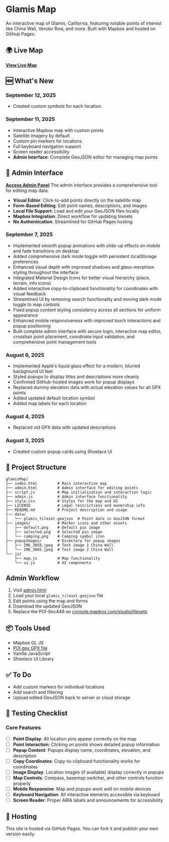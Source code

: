 # Glamis Map

An interactive map of Glamis, California, featuring notable points of interest like China Wall, Vendor Row, and more. Built with Mapbox and hosted on GitHub Pages.

## 🌍 Live Map
**[View Live Map](https://aeveland.github.io/glamisMap/)**

## 🆕 What's New
### September 12, 2025
- Created custom symbols for each location.
 
### September 11, 2025
- Interactive Mapbox map with custom points
- Satellite imagery by default
- Custom pin markers for locations
- Full keyboard navigation support
- Screen reader accessibility
- **Admin Interface**: Complete GeoJSON editor for managing map points

## 🔧 Admin Interface
**[Access Admin Panel](admin.html)**
The admin interface provides a comprehensive tool for editing map data:
- **Visual Editor**: Click-to-add points directly on the satellite map
- **Form-Based Editing**: Edit point names, descriptions, and images
- **Local File Support**: Load and edit your GeoJSON files locally
- **Mapbox Integration**: Direct workflow for updating tilesets
- **No Authentication**: Streamlined for GitHub Pages hosting


### September 7, 2025
- Implemented smooth popup animations with slide-up effects on mobile and fade transitions on desktop  
- Added comprehensive dark mode toggle with persistent localStorage preferences  
- Enhanced visual depth with improved shadows and glass-morphism styling throughout the interface  
- Integrated Material Design Icons for better visual hierarchy (place, terrain, info icons)  
- Added interactive copy-to-clipboard functionality for coordinates with visual feedback  
- Streamlined UI by removing search functionality and moving dark mode toggle to map controls  
- Fixed popup content styling consistency across all sections for uniform appearance  
- Enhanced mobile responsiveness with improved touch interactions and popup positioning
- Built complete admin interface with secure login, interactive map editor, crosshair point placement, coordinate input validation, and comprehensive point management tools  

### August 6, 2025
- Implemented Apple's liquid glass effect for a modern, blurred background UI feel  
- Styled popups to display titles and descriptions more cleanly  
- Confirmed GitHub-hosted images work for popup displays  
- Replaced dummy elevation data with actual elevation values for all GPX points  
- Added updated default location symbol  
- Added map labels for each location  

### August 4, 2025
- Replaced old GPX data with updated descriptions  

### August 3, 2025
- Created custom popup cards using Shoelace UI  


## 📁 Project Structure
```
glamisMap/
├── index.html         # Main interactive map
├── admin.html         # Admin interface for editing points
├── script.js          # Map initialization and interaction logic
├── admin.js           # Admin interface functionality
├── style.css          # Styles for the map and UI
├── LICENSE            # Legal restrictions and ownership info
├── README.md          # Project description and usage
├── data/
│   └── glamis_tileset.geojson  # Point data in GeoJSON format
├── images/            # Marker icons and other assets
│   ├── default.png    # Default pin image
│   ├── selected.png   # Selected pin image
│   └── camping.png    # Camping symbol icon
├── popupImages/       # Directory for popup images
│   ├── IMG_3058.jpeg  # Test image 1 China Wall
│   └── IMG_3065.jpeg  # Test image 2 China Wall
└── js/
    ├── map.js         # Map functionality
    └── ui.js          # UI components
```

## Admin Workflow
1. Visit [admin.html](admin.html) 
2. Load your local `glamis_tileset.geojson` file
3. Edit points using the map and forms
4. Download the updated GeoJSON
5. Replace the POI-8oc448 on [console.mapbox.com/studio/tilesets](https://console.mapbox.com/studio/tilesets)

## 📦 Tools Used
- Mapbox GL JS
- [POI.gpx GPX file](data/POI.gpx)
- Vanilla JavaScript
- Shoelace UI Library

## ✅ To Do
- Add custom markers for individual locations
- Add search and filtering
- Upload edited GeoJSON back to server or cloud storage

## 🧪 Testing Checklist

### Core Features
- [ ] **Point Display**: All location pins appear correctly on the map
- [ ] **Point Interaction**: Clicking on points shows detailed popup information
- [ ] **Popup Content**: Popups display name, coordinates, elevation, and description
- [ ] **Copy Coordinates**: Copy-to-clipboard functionality works for coordinates
- [ ] **Image Display**: Location images (if available) display correctly in popups
- [ ] **Map Controls**: Compass, basemap switcher, and other controls function properly
- [ ] **Mobile Responsive**: Map and popups work well on mobile devices
- [ ] **Keyboard Navigation**: All interactive elements accessible via keyboard
- [ ] **Screen Reader**: Proper ARIA labels and announcements for accessibility

## 🚀 Hosting
This site is hosted via GitHub Pages. You can fork it and publish your own version easily.
